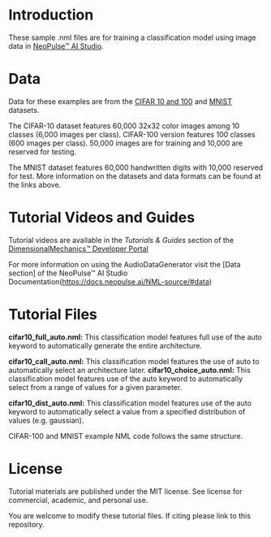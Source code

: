 # Introduction
These sample .nml files are for training a classification model using image data in [NeoPulse™ AI Studio](https://aws.amazon.com/marketplace/pp/B074NDG36S/ref=vdr_rf).

# Data
Data for these examples are from the [CIFAR 10 and 100](https://www.cs.toronto.edu/~kriz/cifar.html) and [MNIST](http://yann.lecun.com/exdb/mnist/) datasets. 

The CIFAR-10 dataset features 60,000 32x32 color images among 10 classes (6,000 images per class). CIFAR-100 version features 100 classes (600 images per class). 50,000 images are for training and 10,000 are reserved for testing. 

The MNIST dataset features 60,000 handwritten digits with 10,000 reserved for test. More information on the datasets and data formats can be found at the links above.

# Tutorial Videos and Guides
Tutorial videos are available in the *Tutorials & Guides* section of the [DimensionalMechanics™ Developer Portal](https://dimensionalmechanics.com/ai-developer-portal)

For more information on using the AudioDataGenerator visit the [Data section] of the NeoPulse™ AI Studio Documentation(https://docs.neopulse.ai/NML-source/#data)

# Tutorial Files

**cifar10_full_auto.nml:** This classification model features full use of the auto keyword to automatically generate the entire architecture.

**cifar10_call_auto.nml:** This classification model features the use of auto to automatically select an architecture later.
**cifar10_choice_auto.nml:** This classification model features use of the auto keyword to automatically select from a range of values for a given parameter.

**cifar10_dist_auto.nml:** This classification model features use of the auto keyword to automatically select a value from a specified distribution of values (e.g. gaussian). 

CIFAR-100 and MNIST example NML code follows the same structure.

# License
Tutorial materials are published under the MIT license. See license for commercial, academic, and personal use.

You are welcome to modify these tutorial files. If citing please link to this repository.
